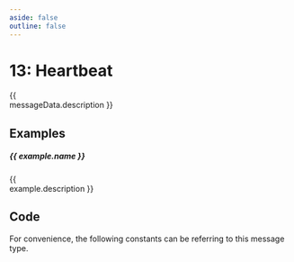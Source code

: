 ```yaml
---
aside: false
outline: false
---
```


<script setup>
import Message from '../../../components/Protocol/Message.vue';
import MessageCodeGen from '../../../components/Protocol/MessageCodeGen.vue'
import PayloadTable from '../../../components/PayloadTable.vue'
import { data as protocolData } from '../../../yaml-data.data.ts'
import { computed } from 'vue'

const messageId = 13
const messageData = computed(() => protocolData?.messages?.[messageId])
const examples = computed(() => messageData.value?.examples || [])
</script>

# 13: Heartbeat

<span v-if="messageData?.description" style="white-space: pre-line;">{{ messageData.description }}</span>

<PayloadTable :messageId="messageId" headerText="Payload" :yaml-data="protocolData"/>

## Examples

<div v-for="(example, index) in examples" :key="index">

##### {{ example.name }}

<span v-if="example.description" style="white-space: pre-line;">{{ example.description }}</span>

<Message :byteString="example.bytes" :yaml-data="protocolData" :defaultCollapsed="false" :realDeviceInfo="example.real"/>

</div>

## Code

For convenience, the following constants can be referring to this message type.

<MessageCodeGen :messageId="messageId" :yaml-data="protocolData"/>
